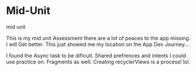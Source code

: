 # Mid-Unit
mid unit

This is my mid unit Assessment there are a lot of peaces to the app missing. I will Get better. This just showed me my location on the App Dev Journey...

I found the Async task to be dificult. Shared prefrences and intents I could use practice on. Fragments as well. Creating recyclerViews is a process! lol. 
